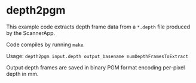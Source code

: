 # depth2pgm

This example code extracts depth frame data from a `*.depth` file produced by the ScannerApp.

Code compiles by running `make`.

Usage: `depth2pgm input.depth output_basename numDepthFramesToExtract`

Output depth frames are saved in binary PGM format encoding per-pixel depth in mm.
